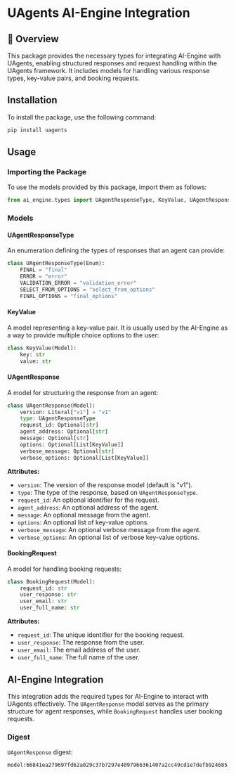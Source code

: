 # UAgents AI-Engine Integration

## 📌 Overview

This package provides the necessary types for integrating AI-Engine with UAgents, enabling structured responses and request handling within the UAgents framework. It includes models for handling various response types, key-value pairs, and booking requests.

## Installation

To install the package, use the following command:

```bash
pip install uagents
```

## Usage

### Importing the Package

To use the models provided by this package, import them as follows:

```python
from ai_engine.types import UAgentResponseType, KeyValue, UAgentResponse, BookingRequest
```

### Models

#### UAgentResponseType

An enumeration defining the types of responses that an agent can provide:

```python
class UAgentResponseType(Enum):
    FINAL = "final"
    ERROR = "error"
    VALIDATION_ERROR = "validation_error"
    SELECT_FROM_OPTIONS = "select_from_options"
    FINAL_OPTIONS = "final_options"
```

#### KeyValue

A model representing a key-value pair. It is usually used by the AI-Engine as a way to provide multiple choice options to the user:

```python
class KeyValue(Model):
    key: str
    value: str
```

#### UAgentResponse

A model for structuring the response from an agent:

```python
class UAgentResponse(Model):
    version: Literal["v1"] = "v1"
    type: UAgentResponseType
    request_id: Optional[str]
    agent_address: Optional[str]
    message: Optional[str]
    options: Optional[List[KeyValue]]
    verbose_message: Optional[str]
    verbose_options: Optional[List[KeyValue]]
```

**Attributes:**

- `version`: The version of the response model (default is "v1").
- `type`: The type of the response, based on `UAgentResponseType`.
- `request_id`: An optional identifier for the request.
- `agent_address`: An optional address of the agent.
- `message`: An optional message from the agent.
- `options`: An optional list of key-value options.
- `verbose_message`: An optional verbose message from the agent.
- `verbose_options`: An optional list of verbose key-value options.

#### BookingRequest

A model for handling booking requests:

```python
class BookingRequest(Model):
    request_id: str
    user_response: str
    user_email: str
    user_full_name: str
```

**Attributes:**

- `request_id`: The unique identifier for the booking request.
- `user_response`: The response from the user.
- `user_email`: The email address of the user.
- `user_full_name`: The full name of the user.

## AI-Engine Integration

This integration adds the required types for AI-Engine to interact with UAgents effectively. The `UAgentResponse` model serves as the primary structure for agent responses, while `BookingRequest` handles user booking requests.

### Digest

`UAgentResponse` digest:

```
model:66841ea279697fd62a029c37b7297e4097966361407a2cc49cd1e7defb924685
```
